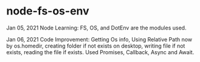 # node-fs-os-env

Jan 05, 2021 Node Learning: FS, OS, and DotEnv are the modules used.

Jan 06, 2021 Code Improvement: Getting Os info, Using Relative Path now by os.homedir, creating folder if not exists on desktop, writing file if not exists, reading the file if exists. Used Promises, Callback, Async and Await.
